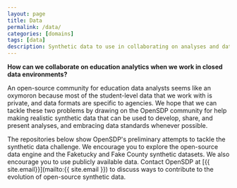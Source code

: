 ```yaml
---
layout: page
title: Data
permalink: /data/
categories: [domains]
tags: [data]
description: Synthetic data to use in collaborating on analyses and data visualizations.
---
```


<strong> How can we collaborate on education analytics when we work in closed data environments?</strong>

An open-source community for education data analysts seems like an oxymoron
because most of the student-level data that we work with is private, and data
formats are specific to agencies. We hope that we can tackle these two problems
by drawing on the OpenSDP community for help making realistic synthetic data
that can be used to develop, share, and present analyses, and embracing data
standards whenever possible.

The repositories below show OpenSDP's preliminary attempts to tackle the
synthetic data challenge. We encourage you to explore the open-source data
engine and the Faketucky and Fake County synthetic datasets. We also encourage
you to use publicly available data. Contact OpenSDP
at [{{ site.email}}](mailto:{{ site.email }}) to discuss ways to contribute to
the evolution of open-source synthetic data.
